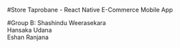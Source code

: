 #Store Taprobane - React Native E-Commerce Mobile App

#Group B:
Shashindu Weerasekara <br>
Hansaka Udana <br>
Eshan Ranjana <br>
